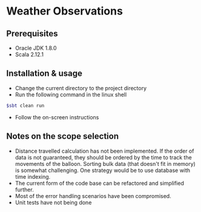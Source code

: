 # Weather Observations
## Prerequisites
- Oracle JDK 1.8.0
- Scala 2.12.1

## Installation & usage
- Change the current directory to the project directory
- Run the following command in the linux shell

```bash
$sbt clean run
```
- Follow the on-screen instructions

## Notes on the scope selection
- Distance travelled calculation has not been implemented. If the order of data is not guaranteed, they should be ordered by the time to track the movements of the balloon. Sorting bulk data (that doesn't fit in memory) is somewhat challenging. One strategy would be to use database with time indexing.
- The current form of the code base can be refactored and simplified further.
- Most of the error handling scenarios have been compromised.
- Unit tests have not being done